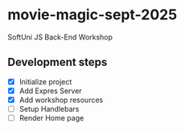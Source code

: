 # movie-magic-sept-2025
SoftUni JS Back-End Workshop

## Development steps

- [x] Initialize project
- [x] Add Expres Server
- [x] Add workshop resources
- [ ] Setup Handlebars
- [ ] Render Home page